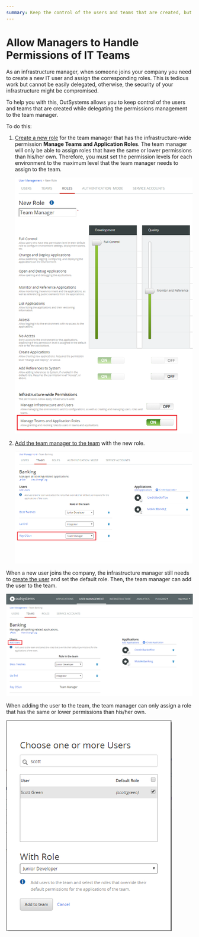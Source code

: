 ```yaml
---
summary: Keep the control of the users and teams that are created, but delegate the permission management to the team manager.
---
```


# Allow Managers to Handle Permissions of IT Teams

As an infrastructure manager, when someone joins your company you need to create a new IT user and assign the corresponding roles. This is tedious work but cannot be easily delegated, otherwise, the security of your infrastructure might be compromised.

To help you with this, OutSystems allows you to keep control of the users and teams that are created while delegating the permissions management to the team manager.

To do this:

1. [Create a new role](create-an-it-role.md#create-a-new-role) for the team manager that has the infrastructure-wide permission **Manage Teams and Application Roles**. The team manager will only be able to assign roles that have the same or lower permissions than his/her own. Therefore, you must set the permission levels for each environment to the maximum level that the team manager needs to assign to the team.  

    ![](images/lt-allow-managers-to-handle-permissions-of-it-teams-1.png?width=600)

1. [Add the team manager to the team](create-an-it-team.md#add-it-users-to-the-team) with the new role.  

    ![](images/lt-allow-managers-to-handle-permissions-of-it-teams-2.png?width=700)

When a new user joins the company, the infrastructure manager still needs to [create the user](create-an-it-user.md) and set the default role. Then, the team manager can add the user to the team.

![](images/lt-allow-managers-to-handle-permissions-of-it-teams-3.png?width=800)

When adding the user to the team, the team manager can only assign a role that has the same or lower permissions than his/her own.

![](images/lt-allow-managers-to-handle-permissions-of-it-teams-4.png?width=400)